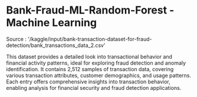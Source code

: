 # Bank-Fraud-ML-Random-Forest   - Machine Learning

Source : '/kaggle/input/bank-transaction-dataset-for-fraud-detection/bank_transactions_data_2.csv'

This dataset provides a detailed look into transactional behavior and financial activity patterns, ideal for exploring fraud detection and anomaly identification. It contains 2,512 samples of transaction data, covering various transaction attributes, customer demographics, and usage patterns. Each entry offers comprehensive insights into transaction behavior, enabling analysis for financial security and fraud detection applications.
